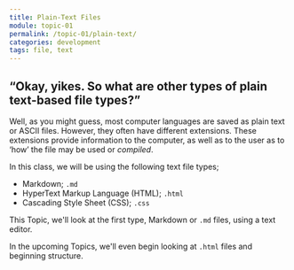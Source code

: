 ```yaml
---
title: Plain-Text Files
module: topic-01
permalink: /topic-01/plain-text/
categories: development
tags: file, text
---
```


<div class="divider-heading"></div>

## “Okay, yikes. So what are other types of plain text-based file types?”

Well, as you might guess, most computer languages are saved as plain text or ASCII files. However, they often have different extensions. These extensions provide information to the computer, as well as to the user as to ‘how’ the file may be used or _compiled_.

In this class, we will be using the following text file types;

- Markdown; `.md`
- HyperText Markup Language (HTML); `.html`
- Cascading Style Sheet (CSS); `.css`

This Topic, we'll look at the first type, Markdown or `.md` files, using a text editor.

In the upcoming Topics, we'll even begin looking at `.html` files and beginning structure.
